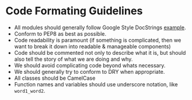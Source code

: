 # Code Formating Guidelines

* All modules should generally follow Google Style DocStrings 
  [example](http://sphinxcontrib-napoleon.readthedocs.io/en/latest/example_google.html).
* Conform to PEP8 as best as possible.
* Code readability is paramount (if something is complicated, then we want to break it down into readable & manageable components)
* Code should be commented not only to describe what it is, but should also tell the story of what we are doing and why.
* We should avoid complicating code beyond whats necessary.
* We should generally try to conform to DRY when appropriate.
* All classes should be CamelCase
* Function names and variables should use underscore notation, like `word1_word2`.
